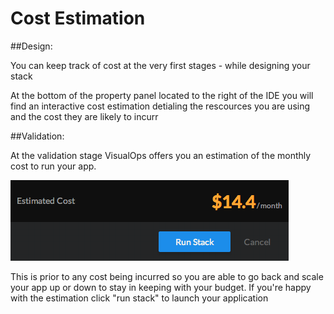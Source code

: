 # Cost Estimation

##Design:

You can keep track of cost at the very first stages - while designing your stack

At the bottom of the property panel located to the right of the IDE you will find an interactive cost estimation detialing the rescources you are using and the cost they are likely to incurr

##Validation:

At the validation stage VisualOps offers you an estimation of the monthly cost to run your app.

![](https://raw.githubusercontent.com/MadeiraCloud/docs-image/master/run%20stack.png)

This is prior to any cost being incurred so you are able to go back and scale your app up or down to stay in keeping with your budget.
If you're happy with the estimation click "run stack" to launch your application


